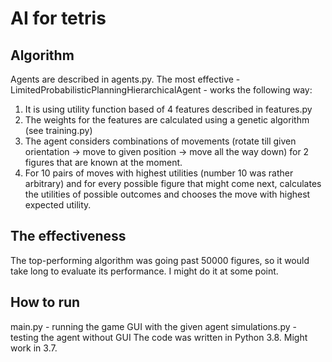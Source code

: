 # AI for tetris
## Algorithm
Agents are described in agents.py.
The most effective - LimitedProbabilisticPlanningHierarchicalAgent - works the following way:
1. It is using utility function based of 4 features described in features.py
2. The weights for the features are calculated using a genetic algorithm (see training.py)
3. The agent considers combinations of movements (rotate till given orientation -> move to given position -> move all the way down) for 2 figures that are known at the moment.
4. For 10 pairs of moves with highest utilities (number 10 was rather arbitrary) and for every possible figure that might come next, calculates the utilities of possible outcomes and chooses the move with highest expected utility.

## The effectiveness
The top-performing algorithm was going past 50000 figures, so it would take long to evaluate its performance.
I might do it at some point.

## How to run
main.py - running the game GUI with the given agent
simulations.py - testing the agent without GUI
The code was written in Python 3.8. Might work in 3.7.  
